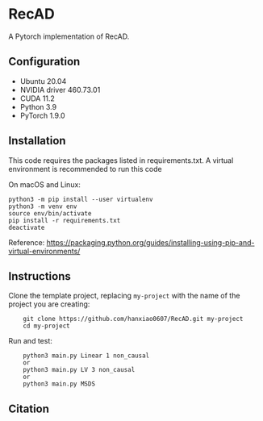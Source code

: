 # RecAD
A Pytorch implementation of RecAD.

## Configuration
- Ubuntu 20.04
- NVIDIA driver 460.73.01 
- CUDA 11.2
- Python 3.9
- PyTorch 1.9.0

## Installation
This code requires the packages listed in requirements.txt.
A virtual environment is recommended to run this code

On macOS and Linux:  
```
python3 -m pip install --user virtualenv
python3 -m venv env
source env/bin/activate
pip install -r requirements.txt
deactivate
```
Reference: https://packaging.python.org/guides/installing-using-pip-and-virtual-environments/

## Instructions

Clone the template project, replacing ``my-project`` with the name of the project you are creating:

        git clone https://github.com/hanxiao0607/RecAD.git my-project
        cd my-project

Run and test:

        python3 main.py Linear 1 non_causal
        or
        python3 main.py LV 3 non_causal
        or
        python3 main.py MSDS

## Citation
